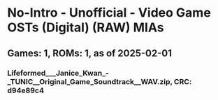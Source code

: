 # No-Intro - Unofficial - Video Game OSTs (Digital) (RAW) MIAs
## Games: 1, ROMs: 1, as of 2025-02-01
### Lifeformed___Janice_Kwan_-_TUNIC__Original_Game_Soundtrack__WAV.zip, CRC: d94e89c4
